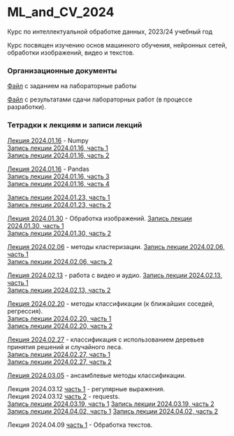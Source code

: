 # ML_and_CV_2024
Курс по интеллектуальной обработке данных, 2023/24 учебный год

Курс посвящен изучению основ машинного обучения, нейронных сетей, обработки изображений, видео и текстов.
### Организационные документы

[Файл](https://docs.google.com/document/d/1PJW4Jj5d7W4QLy5MsBlRZmR1dJvKZu1J1Vjh9uLVvqI/edit?usp=sharing) с заданием на лабораторные работы

[Файл](https://docs.google.com/spreadsheets/d/1t9b3tlWcINX0HxrHRvOLaFx3AWPgRUEjLEEZNlkEwH0/edit?usp=sharing) с результатами сдачи лабораторных работ (в процессе разработки).

### Тетрадки к лекциям и записи лекций

[Лекция 2024.01.16](https://github.com/klyshinsky/ML_and_CV_2023/blob/main/Lecture_20240116_numpy.ipynb) - Numpy  
[Запись лекции 2024.01.16, часть 1](https://youtu.be/bj2ix6a96m4)  
[Запись лекции 2024.01.16, часть 2](https://youtu.be/tdeOu2_pffQ)

[Лекция 2024.01.16](https://github.com/klyshinsky/ML_and_CV_2023/blob/main/Lecture_20240116_Pandas.ipynb) - Pandas  
[Запись лекции 2024.01.16, часть 3](https://youtu.be/dDirX5RV1f4)  
[Запись лекции 2024.01.16, часть 4](https://youtu.be/Q25N7J2FiAs)

[Запись лекции 2024.01.23, часть 1](https://youtu.be/g4D2pSCAsxA)  
[Запись лекции 2024.01.23, часть 2](https://youtu.be/RWPTchuhZa0)

[Лекция 2024.01.30](https://github.com/klyshinsky/ML_and_CV_2023/blob/main/Lecture_20240130_image_processing.ipynb) - Обработка изображений.
[Запись лекции 2024.01.30, часть 1](https://www.youtube.com/watch?v=r5kOvu-_uZ4)  
[Запись лекции 2024.01.30, часть 2](https://www.youtube.com/watch?v=Yhkj3g2jU2o)


[Лекция 2024.02.06](https://github.com/klyshinsky/ML_and_CV_2023/blob/main/Lecture_20240130_clustering.ipynb) - методы кластеризации.
[Запись лекции 2024.02.06, часть 1](https://www.youtube.com/watch?v=h1Bw2bOcsHg)  
[Запись лекции 2024.02.06, часть 2](https://www.youtube.com/watch?v=YLsQL7QyNuA)

[Лекция 2024.02.13](https://github.com/klyshinsky/ML_and_CV_2023/blob/main/Lecture_20240213_OpenCV.ipynb) - работа с видео и аудио.
[Запись лекции 2024.02.13, часть 1](https://www.youtube.com/watch?v=Og7Gb1gNnq0)  
[Запись лекции 2024.02.13, часть 2](https://www.youtube.com/watch?v=Ts73TrrpJKM)

[Лекция 2024.02.20](https://github.com/klyshinsky/ML_and_CV_2023/blob/main/Lecture_20240220_Classification.ipynb) - методы классификации (к ближайших соседей, регрессия).  
[Запись лекции 2024.02.20, часть 1](https://www.youtube.com/watch?v=OepenGtUfR0)  
[Запись лекции 2024.02.20, часть 2](https://www.youtube.com/watch?v=enMiax02kBI)

[Лекция 2024.02.27](https://github.com/klyshinsky/ML_and_CV_2023/blob/main/Lecture_20240226_DecisionTrees.ipynb) - классификация с использованием деревьев принятия решений и случайного леса.  
[Запись лекции 2024.02.27, часть 1](https://www.youtube.com/watch?v=4oduNIM7C9w)  
[Запись лекции 2024.02.27, часть 2](https://www.youtube.com/watch?v=nj6QGepbbpw)

[Лекция 2024.03.05](https://github.com/klyshinsky/ML_and_CV_2023/blob/main/Lecture_20240305_Ensamble.ipynb) - ансамблевые методы классификации.  

Лекция 2024.03.12 [часть 1](https://github.com/klyshinsky/ML_and_CV_2023/blob/main/Lecture_20240312_1_regexp.ipynb) - регулярные выражения.  
Лекция 2024.03.12 [часть 2](https://github.com/klyshinsky/ML_and_CV_2023/blob/main/Lecture_20240312_2_requests.ipynb) - requests.  
[Запись лекции 2024.03.19, часть 1](https://www.youtube.com/watch?v=tgfJRfZLY-M)
[Запись лекции 2024.03.19, часть 2](https://www.youtube.com/watch?v=ZwhWSJcEO0M)
[Запись лекции 2024.04.02, часть 1](https://www.youtube.com/watch?v=2lZSA5wJEnI)
[Запись лекции 2024.04.02, часть 2](https://www.youtube.com/watch?v=rA61GFFYtrs)

Лекция 2024.04.09 [часть 1](https://github.com/klyshinsky/ML_and_CV_2023/blob/main/Lecture_20240409_text_processing.ipynb) - Обработка текстов.  
